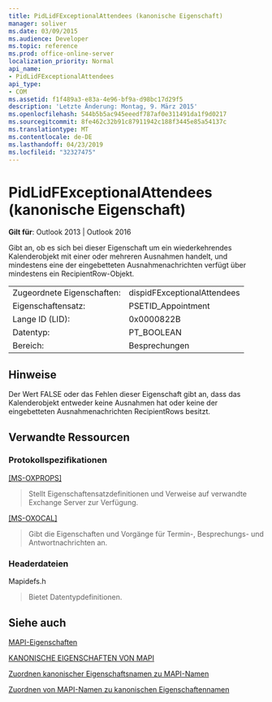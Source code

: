 ```yaml
---
title: PidLidFExceptionalAttendees (kanonische Eigenschaft)
manager: soliver
ms.date: 03/09/2015
ms.audience: Developer
ms.topic: reference
ms.prod: office-online-server
localization_priority: Normal
api_name:
- PidLidFExceptionalAttendees
api_type:
- COM
ms.assetid: f1f489a3-e83a-4e96-bf9a-d98bc17d29f5
description: 'Letzte Änderung: Montag, 9. März 2015'
ms.openlocfilehash: 544b5b5ac945eeedf787af0e311491da1f9d0217
ms.sourcegitcommit: 8fe462c32b91c87911942c188f3445e85a54137c
ms.translationtype: MT
ms.contentlocale: de-DE
ms.lasthandoff: 04/23/2019
ms.locfileid: "32327475"
---
```

# <a name="pidlidfexceptionalattendees-canonical-property"></a>PidLidFExceptionalAttendees (kanonische Eigenschaft)

  
  
**Gilt für**: Outlook 2013 | Outlook 2016 
  
Gibt an, ob es sich bei dieser Eigenschaft um ein wiederkehrendes Kalenderobjekt mit einer oder mehreren Ausnahmen handelt, und mindestens eine der eingebetteten Ausnahmenachrichten verfügt über mindestens ein RecipientRow-Objekt.
  
|||
|:-----|:-----|
|Zugeordnete Eigenschaften:  <br/> |dispidFExceptionalAttendees  <br/> |
|Eigenschaftensatz:  <br/> |PSETID_Appointment  <br/> |
|Lange ID (LID):  <br/> |0x0000822B  <br/> |
|Datentyp:  <br/> |PT_BOOLEAN  <br/> |
|Bereich:  <br/> |Besprechungen  <br/> |
   
## <a name="remarks"></a>Hinweise

Der Wert FALSE oder das Fehlen dieser Eigenschaft gibt an, dass das Kalenderobjekt entweder keine Ausnahmen hat oder keine der eingebetteten Ausnahmenachrichten RecipientRows besitzt.
  
## <a name="related-resources"></a>Verwandte Ressourcen

### <a name="protocol-specifications"></a>Protokollspezifikationen

[[MS-OXPROPS]](https://msdn.microsoft.com/library/f6ab1613-aefe-447d-a49c-18217230b148%28Office.15%29.aspx)
  
> Stellt Eigenschaftensatzdefinitionen und Verweise auf verwandte Exchange Server zur Verfügung.
    
[[MS-OXOCAL]](https://msdn.microsoft.com/library/09861fde-c8e4-4028-9346-e7c214cfdba1%28Office.15%29.aspx)
  
> Gibt die Eigenschaften und Vorgänge für Termin-, Besprechungs- und Antwortnachrichten an.
    
### <a name="header-files"></a>Headerdateien

Mapidefs.h
  
> Bietet Datentypdefinitionen.
    
## <a name="see-also"></a>Siehe auch



[MAPI-Eigenschaften](mapi-properties.md)
  
[KANONISCHE EIGENSCHAFTEN VON MAPI](mapi-canonical-properties.md)
  
[Zuordnen kanonischer Eigenschaftsnamen zu MAPI-Namen](mapping-canonical-property-names-to-mapi-names.md)
  
[Zuordnen von MAPI-Namen zu kanonischen Eigenschaftennamen](mapping-mapi-names-to-canonical-property-names.md)

